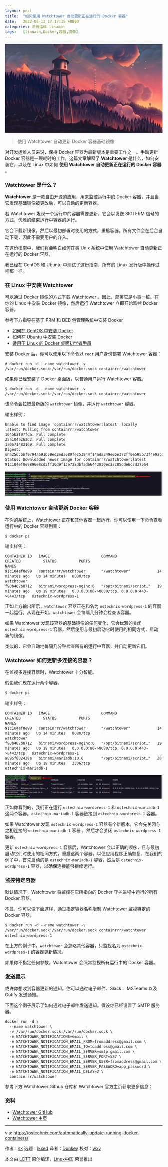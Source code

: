 ```yaml
---
layout: post
title:	"如何使用 Watchtower 自动更新正在运行的 Docker 容器"
date:	2022-08-13 17:17:15 +0800 
categories:	系统运维 linuxcn 
tags:	[linuxcn,Docker,容器,镜像]
---
```



![](/Asserts/Images/album/202208/13/171633bitrd5imi953bbbi.jpg)



> 
> 使用 Watchtower 自动更新 Docker 容器基础镜像
> 
> 
> 


对开发运维人员来说，保持 Docker 容器为最新版本是重要工作之一。手动更新 Docker 容器是一项耗时的工作。这篇文章解释了 **Watchtower** 是什么，如何安装它，以及在 Linux 中如何 **使用 Watchtower 自动更新正在运行的 Docker 容器** 。


### Watchtower 是什么？


**Watchtower** 是一款自由开源的应用，用来监控运行中的 Docker 容器，并且当它发现基础镜像被更改后，可以自动的更新容器。


若 Watchtower 发现一个运行中的容器需要更新，它会以发送 SIGTERM 信号的方式，优雅的结束运行中容器的运行。


它会下载新镜像，然后以最初部署时使用的方式，重启容器。所有文件会在后台自动下载，因此不需要用户的介入。


在这份指南中，我们将会明白如何在类 Unix 系统中使用 Watchtower 自动更新正在运行的 Docker 容器。


我已经在 CentOS 和 Ubuntu 中测试了这份指南，所有的 Linux 发行版中操作过程都一样。


### 在 Linux 中安装 Watchtower


可以通过 Docker 镜像的方式下载 Watchtower 。因此，部署它是小事一桩。在你的 Linux 中安装 Docker 镜像，然后运行 Watchtower 立即开始监控 Docker 容器。


参考下方指导在基于 PRM 和 DEB 包管理系统中安装 Docker


* [如何在 CentOS 中安装 Docker](https://ostechnix.com/install-docker-centos/)
* [如何在 Ubuntu 中安装 Docker](https://ostechnix.com/install-docker-ubuntu/)
* [适用于 Linux 的 Docker 桌面初学者手册](https://ostechnix.com/docker-desktop-for-linux/)


安装 Docker 后，你可以使用以下命令以 `root` 用户身份部署 Watchtower 容器：



```
# docker run -d --name watchtower -v /var/run/docker.sock:/var/run/docker.sock containrrr/watchtower

```

如果你已经安装了 Docker 桌面版，以普通用户运行 Watchtower 容器。



```
$ docker run -d --name watchtower -v /var/run/docker.sock:/var/run/docker.sock containrrr/watchtower

```

该命令会拉取最新版的 `watchtower` 镜像，并运行 `watchtower` 容器。


输出样例：



```
Unable to find image 'containrrr/watchtower:latest' locally
latest: Pulling from containrrr/watchtower
1045b2f97fda: Pull complete 
35a104a262d3: Pull complete 
1a0671483169: Pull complete 
Digest: sha256:bbf9794a691b59ed2ed3089fec53844f14ada249ee5e372ff0e595b73f4e9ab3
Status: Downloaded newer image for containrrr/watchtower:latest
91c104ef0e9896e8cd5ff30d9f13e728dbfad66443830ec2ac85dde6d7d37564

```

![Run Watchtower Docker Container](/Asserts/Images/album/202208/13/171716usz2e5gs5m47sin4.png)


### 使用 Watchtower 自动更新 Docker 容器


在你的系统上，Watchtower 正在和其他容器一起运行。你可以使用一下命令查看运行中的 Docker 容器列表：



```
$ docker ps

```

输出样例：



```
CONTAINER ID   IMAGE                       COMMAND                  CREATED          STATUS          PORTS                                         NAMES
91c104ef0e98   containrrr/watchtower       "/watchtower"            14 minutes ago   Up 14 minutes   8080/tcp                                      watchtower
f90b462b0712   bitnami/wordpress-nginx:6   "/opt/bitnami/script…"   19 minutes ago   Up 19 minutes   0.0.0.0:80->8080/tcp, 0.0.0.0:443->8443/tcp   ostechnix-wordpress-1

```

正如上方输出所示，`watchtower` 容器正在和名为 `ostechnix-wordpress-1` 的容器一起运行。从现在开始，`watchtower` 会每隔几分钟会检查该容器。


如果 Watchtower 发现该容器的基础镜像的任何变化，它会优雅的关闭 `ostechnix-wordpress-1` 容器，然后使用与最初启动它时使用的相同方式，启动新的镜像。


类似的，它会自动地每隔几分钟检查所有的运行中容器，并自动更新它们。


### Watchtower 如何更新多连接的容器？


在监视多连接容器时，Watchtower 十分智能。


假设我们现在运行两个容器。



```
$ docker ps

```

输出样例：



```
CONTAINER ID   IMAGE                       COMMAND                  CREATED          STATUS          PORTS                                         NAMES
91c104ef0e98   containrrr/watchtower       "/watchtower"            14 minutes ago   Up 14 minutes   8080/tcp                                      watchtower
f90b462b0712   bitnami/wordpress-nginx:6   "/opt/bitnami/script…"   19 minutes ago   Up 19 minutes   0.0.0.0:80->8080/tcp, 0.0.0.0:443->8443/tcp   ostechnix-wordpress-1
a895f082438a   bitnami/mariadb:10.6        "/opt/bitnami/script…"   20 minutes ago   Up 19 minutes   3306/tcp                                      ostechnix-mariadb-1

```

![View Running Docker Containers](/Asserts/Images/album/202208/13/171716cg8gvvtddzgqyx4g.png)


正如你看到的，我们正在运行 `ostechnix-wordpress-1` 和 `ostechnix-mariadb-1` 这两个容器。`ostechnix-mariadb-1` 容器链接到 `ostechnix-wordpress-1` 容器。


如果 Watchtower 发现 `ostechnix-wordpress-1` 容器有个新版本，它会先关闭与之相连接的 `ostechnix-mariadb-1` 容器 ，然后才会关闭 `ostechnix-wordpress-1` 容器。


更新 `ostechnix-wordpress-1` 容器后，Watchtower 会以正确的顺序，且与最初启动它们时使用的相同方式，重启这两个容器，以便应用程序正确恢复。在我们的例子中，首先启动的是 `ostechnix-mariadb-1` 容器，然后是 `ostechnix-wordpress-1` 容器，以确保连接能够继续运行。


### 监控特定容器


默认情况下，Watchtower 将监控在它所指向的 Docker 守护进程中运行的所有 Docker 容器。


不过，你可以像下面这样，通过指定容器名称限制 Watchtower 监视特定的 Docker 容器。



```
$ docker run -d --name watchtower -v /var/run/docker.sock:/var/run/docker.sock containrrr/watchtower ostechnix-wordpress-1

```

在上方的例子中，`watchtower` 会忽略其他容器，只监视名为 `ostechnix-wordpress-1` 的容器更新情况。


如果你不指定任何参数，Watchtower 会照常监视所有运行中的 Docker 容器。


### 发送提示


或许你想收到容器更新的通知。你可以通过电子邮件、Slack 、MSTeams 以及 Gotify 发送通知。


下面这个例子展示了如何通过电子邮件发送通知。假设你已经设置了 SMTP 服务器。



```
docker run -d \
  --name watchtower \
  -v /var/run/docker.sock:/var/run/docker.sock \
  -e WATCHTOWER_NOTIFICATIONS=email \
  -e WATCHTOWER_NOTIFICATION_EMAIL_FROM=fromaddress@gmail.com \
  -e WATCHTOWER_NOTIFICATION_EMAIL_TO=toaddress@gmail.com \
  -e WATCHTOWER_NOTIFICATION_EMAIL_SERVER=smtp.gmail.com \
  -e WATCHTOWER_NOTIFICATION_EMAIL_SERVER_PORT=587 \
  -e WATCHTOWER_NOTIFICATION_EMAIL_SERVER_USER=fromaddress@gmail.com \
  -e WATCHTOWER_NOTIFICATION_EMAIL_SERVER_PASSWORD=app_password \
  -e WATCHTOWER_NOTIFICATION_EMAIL_DELAY=2 \
  containrrr/watchtower

```

参考下方 Watchtower Github 仓库和 Watchtower 官方主页获取更多信息：


### 资料


* [Watchtower GitHub](https://github.com/v2tec/watchtower)
* [Watchtower 主页](https://containrrr.dev/watchtower/)




---


via: <https://ostechnix.com/automatically-update-running-docker-containers/>


作者：[sk](https://ostechnix.com/author/sk/) 选题：[lkxed](https://github.com/lkxed) 译者：[Donkey](https://github.com/Donkey-Hao) 校对：[wxy](https://github.com/wxy)


本文由 [LCTT](https://github.com/LCTT/TranslateProject) 原创编译，[Linux中国](https://linux.cn/) 荣誉推出
